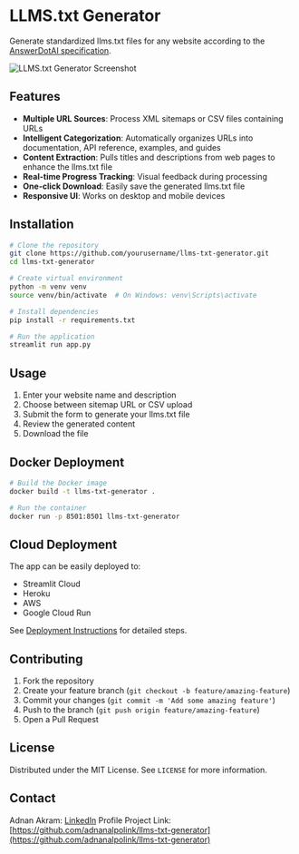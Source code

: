 # LLMS.txt Generator

Generate standardized llms.txt files for any website according to the [AnswerDotAI specification](https://github.com/AnswerDotAI/llms-txt).

![LLMS.txt Generator Screenshot](docs/screenshot.png)

## Features

- **Multiple URL Sources**: Process XML sitemaps or CSV files containing URLs
- **Intelligent Categorization**: Automatically organizes URLs into documentation, API reference, examples, and guides
- **Content Extraction**: Pulls titles and descriptions from web pages to enhance the llms.txt file
- **Real-time Progress Tracking**: Visual feedback during processing
- **One-click Download**: Easily save the generated llms.txt file
- **Responsive UI**: Works on desktop and mobile devices

## Installation

```bash
# Clone the repository
git clone https://github.com/yourusername/llms-txt-generator.git
cd llms-txt-generator

# Create virtual environment
python -m venv venv
source venv/bin/activate  # On Windows: venv\Scripts\activate

# Install dependencies
pip install -r requirements.txt

# Run the application
streamlit run app.py
```

## Usage

1. Enter your website name and description
2. Choose between sitemap URL or CSV upload
3. Submit the form to generate your llms.txt file
4. Review the generated content
5. Download the file

## Docker Deployment

```bash
# Build the Docker image
docker build -t llms-txt-generator .

# Run the container
docker run -p 8501:8501 llms-txt-generator
```

## Cloud Deployment

The app can be easily deployed to:
- Streamlit Cloud
- Heroku
- AWS
- Google Cloud Run

See [Deployment Instructions](DEPLOYMENT.md) for detailed steps.

## Contributing

1. Fork the repository
2. Create your feature branch (`git checkout -b feature/amazing-feature`)
3. Commit your changes (`git commit -m 'Add some amazing feature'`)
4. Push to the branch (`git push origin feature/amazing-feature`)
5. Open a Pull Request

## License

Distributed under the MIT License. See `LICENSE` for more information.

## Contact

Adnan Akram: [LinkedIn](http://linkedin.com/in/adnanakram1/) Profile
Project Link: [https://github.com/adnanalpolink/llms-txt-generator](https://github.com/adnanalpolink/llms-txt-generator)
